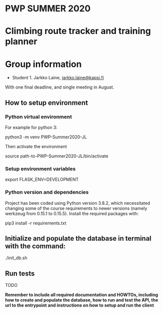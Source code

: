 # PWP SUMMER 2020
# Climbing route tracker and training planner
# Group information
* Student 1. Jarkko Laine, jarkko.laine@kapsi.fi

With one final deadline, and single meeting in August.


## How to setup environment

### Python virtual environment

For example for python 3:

python3 -m venv PWP-Summer2020-JL

Then activate the environment

source path-to-PWP-Summer2020-JL/bin/activate

### Setup environment variables

export FLASK_ENV=DEVELOPMENT

### Python version and dependencies

Project has been coded using Python version 3.8.2, which necessitated changing some of the course requirements to newer versions (namely werkzeug from 0.15.1 to 0.15.5). Install the required packages with:

pip3 install -r requirements.txt

## Initialize and populate the database in terminal with the command:

./init_db.sh

## Run tests

TODO

__Remember to include all required documentation and HOWTOs, including how to create and populate the database, how to run and test the API, the url to the entrypoint and instructions on how to setup and run the client__
